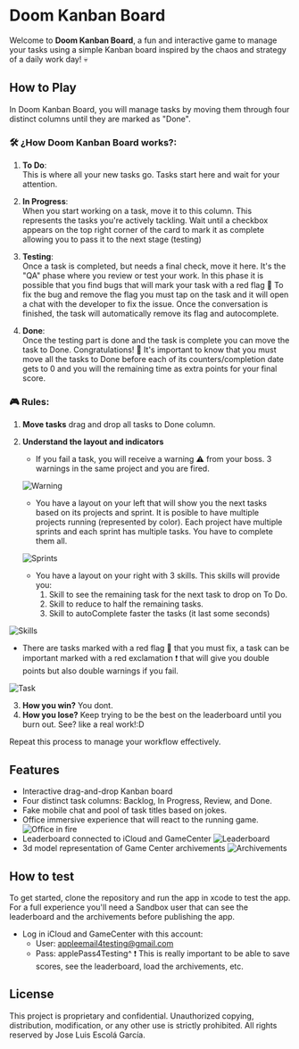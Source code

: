 # Doom Kanban Board

Welcome to **Doom Kanban Board**, a fun and interactive game to manage your tasks using a simple Kanban board inspired by the chaos and strategy of a daily work day! 💀

## How to Play

In Doom Kanban Board, you will manage tasks by moving them through four distinct columns until they are marked as "Done".

### 🛠️ ¿How Doom Kanban Board works?:

1. **To Do**:  
   This is where all your new tasks go. Tasks start here and wait for your attention.

2. **In Progress**:  
   When you start working on a task, move it to this column. This represents the tasks you're actively tackling. Wait until a checkbox appears on the top right corner of the card to mark it as complete allowing you to pass it to the next stage (testing)

3. **Testing**:  
   Once a task is completed, but needs a final check, move it here. It's the "QA" phase where you review or test your work.
   In this phase it is possible that you find bugs that will mark your task with a red flag 🚩
   To fix the bug and remove the flag you must tap on the task and it will open a chat with the developer to fix the issue. Once the conversation is finished, the task will automatically remove its flag and autocomplete.

4. **Done**:  
   Once the testing part is done and the task is complete you can move the task to Done. Congratulations! 🎉
   It's important to know that you must move all the tasks to Done before each of its counters/completion date gets to 0 and you will the remaining time as extra points for your final score.


### 🎮 Rules:

1. **Move tasks** drag and drop all tasks to Done column.
2. **Understand the layout and indicators** 
   - If you fail a task, you will receive a warning ⚠️ from your boss. 3 warnings in the same project and you are fired.
     
   ![Warning](https://github.com/JLEscolaDev/DoomKanban/raw/assets/warnings.png)

   - You have a layout on your left that will show you the next tasks based on its projects and sprint. It is posible to have multiple projects running (represented by color). Each project have multiple sprints and each sprint has multiple tasks. You have to complete them all.
     
   ![Sprints](https://github.com/JLEscolaDev/DoomKanban/raw/assets/runningSprints.png)

   - You have a layout on your right with 3 skills. This skills will provide you:
      1. Skill to see the remaining task for the next task to drop on To Do.
      2. Skill to reduce to half the remaining tasks.
      3. Skill to autoComplete faster the tasks (it last some seconds)
         
![Skills](https://github.com/JLEscolaDev/DoomKanban/raw/assets/skills.png)

   - There are tasks marked with a red flag 🚩 that you must fix, a task can be important marked with a red exclamation ❗️ that will give you double points but also double warnings if you fail.

![Task](https://github.com/JLEscolaDev/DoomKanban/raw/assets/kanbanTask.png)

3. **How you win?** You dont.
4. **How you lose?** Keep trying to be the best on the leaderboard until you burn out. See? like a real work!:D

Repeat this process to manage your workflow effectively.

## Features

- Interactive drag-and-drop Kanban board
- Four distinct task columns: Backlog, In Progress, Review, and Done.
- Fake mobile chat and pool of task titles based on jokes.
- Office immersive experience that will react to the running game.
![Office in fire](https://github.com/JLEscolaDev/DoomKanban/raw/assets/officeFire.png)
- Leaderboard connected to iCloud and GameCenter
![Leaderboard](https://github.com/JLEscolaDev/DoomKanban/raw/assets/leaderboard.png)
- 3d model representation of Game Center archivements
![Archivements](https://github.com/JLEscolaDev/DoomKanban/raw/assets/archivements.png)

## How to test

To get started, clone the repository and run the app in xcode to test the app.
For a full experience you'll need a Sandbox user that can see the leaderboard and the archivements before publishing the app. 
   - Log in iCloud and GameCenter with this account:
      - User: appleemail4testing@gmail.com
      - Pass: applePass4Testing^
❗ This is really important to be able to save scores, see the leaderboard, load the archivements, etc. 



## License

This project is proprietary and confidential. Unauthorized copying, distribution, modification, or any other use is strictly prohibited. All rights reserved by Jose Luis Escolá García.
